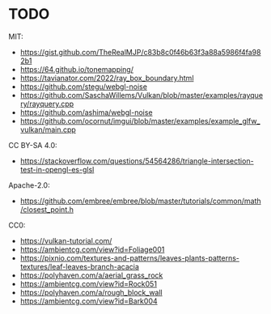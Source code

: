 # TODO

MIT:
* https://gist.github.com/TheRealMJP/c83b8c0f46b63f3a88a5986f4fa982b1
* https://64.github.io/tonemapping/
* https://tavianator.com/2022/ray_box_boundary.html
* https://github.com/stegu/webgl-noise
* https://github.com/SaschaWillems/Vulkan/blob/master/examples/rayquery/rayquery.cpp
* https://github.com/ashima/webgl-noise
* https://github.com/ocornut/imgui/blob/master/examples/example_glfw_vulkan/main.cpp

CC BY-SA 4.0:
* https://stackoverflow.com/questions/54564286/triangle-intersection-test-in-opengl-es-glsl

Apache-2.0:
* https://github.com/embree/embree/blob/master/tutorials/common/math/closest_point.h

CC0:
* https://vulkan-tutorial.com/
* https://ambientcg.com/view?id=Foliage001
* https://pixnio.com/textures-and-patterns/leaves-plants-patterns-textures/leaf-leaves-branch-acacia
* https://polyhaven.com/a/aerial_grass_rock
* https://ambientcg.com/view?id=Rock051
* https://polyhaven.com/a/rough_block_wall
* https://ambientcg.com/view?id=Bark004